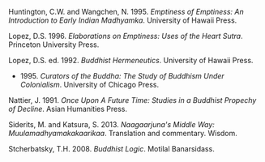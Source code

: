 Huntington, C.W. and Wangchen, N. 1995. *Emptiness of Emptiness: An Introduction to Early Indian Madhyamka*. University of Hawaii Press.

Lopez, D.S. 1996. *Elaborations on Emptiness: Uses of the Heart Sutra*. Princeton University Press.

Lopez, D.S. ed. 1992. *Buddhist Hermeneutics*. University of Hawaii Press. 
* 1995\. *Curators of the Buddha: The Study of Buddhism Under Colonialism*. University of Chicago Press.

Nattier, J. 1991. *Once Upon A Future Time: Studies in a Buddhist Propechy of Decline*. Asian Humanities Press.

Siderits, M. and Katsura, S. 2013. *Naagaarjuna's Middle Way: Muulamadhyamakakaarikaa*. Translation and commentary. Wisdom.

Stcherbatsky, T.H. 2008. *Buddhist Logic*. Motilal Banarsidass.
